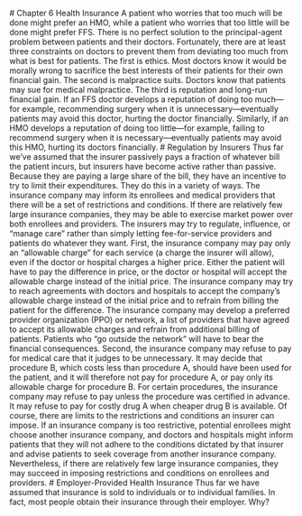 \# Chapter 6 Health Insurance A patient who worries that too much will be done might prefer an HMO, while a patient who worries that too little will be done might prefer FFS. There is no perfect solution to the principal-agent problem between patients and their doctors. Fortunately, there are at least three constraints on doctors to prevent them from deviating too much from what is best for patients. The first is ethics. Most doctors know it would be morally wrong to sacrifice the best interests of their patients for their own financial gain. The second is malpractice suits. Doctors know that patients may sue for medical malpractice. The third is reputation and long-run financial gain. If an FFS doctor develops a reputation of doing too much—for example, recommending surgery when it is unnecessary—eventually patients may avoid this doctor, hurting the doctor financially. Similarly, if an HMO develops a reputation of doing too little—for example, failing to recommend surgery when it is necessary—eventually patients may avoid this HMO, hurting its doctors financially. # Regulation by Insurers Thus far we’ve assumed that the insurer passively pays a fraction of whatever bill the patient incurs, but insurers have become active rather than passive. Because they are paying a large share of the bill, they have an incentive to try to limit their expenditures. They do this in a variety of ways. The insurance company may inform its enrollees and medical providers that there will be a set of restrictions and conditions. If there are relatively few large insurance companies, they may be able to exercise market power over both enrollees and providers. The insurers may try to regulate, influence, or “manage care” rather than simply letting fee-for-service providers and patients do whatever they want. First, the insurance company may pay only an “allowable charge” for each service (a charge the insurer will allow), even if the doctor or hospital charges a higher price. Either the patient will have to pay the difference in price, or the doctor or hospital will accept the allowable charge instead of the initial price. The insurance company may try to reach agreements with doctors and hospitals to accept the company’s allowable charge instead of the initial price and to refrain from billing the patient for the difference. The insurance company may develop a preferred provider organization (PPO) or network, a list of providers that have agreed to accept its allowable charges and refrain from additional billing of patients. Patients who “go outside the network” will have to bear the financial consequences. Second, the insurance company may refuse to pay for medical care that it judges to be unnecessary. It may decide that procedure B, which costs less than procedure A, should have been used for the patient, and it will therefore not pay for procedure A, or pay only its allowable charge for procedure B. For certain procedures, the insurance company may refuse to pay unless the procedure was certified in advance. It may refuse to pay for costly drug A when cheaper drug B is available. Of course, there are limits to the restrictions and conditions an insurer can impose. If an insurance company is too restrictive, potential enrollees might choose another insurance company, and doctors and hospitals might inform patients that they will not adhere to the conditions dictated by that insurer and advise patients to seek coverage from another insurance company. Nevertheless, if there are relatively few large insurance companies, they may succeed in imposing restrictions and conditions on enrollees and providers. # Employer-Provided Health Insurance Thus far we have assumed that insurance is sold to individuals or to individual families. In fact, most people obtain their insurance through their employer. Why?